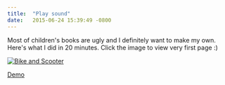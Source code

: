 ```yaml
---
title:  "Play sound"
date:   2015-06-24 15:39:49 -0800
---
```

<p>Most of children's books are ugly and I definitely want to make my own. Here's what I did in 20 minutes. Click the image to view very first page :)</p>
<a href="http://katyaskvo.com/web-library/play-sound/"><img src="../../img/blog/play-sound.png" alt="Bike and Scooter"></a>
<p><a href="http://katyaskvo.com/web-library/play-sound/">Demo</a></p>
